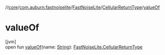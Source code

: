 //[core](../../../../index.md)/[com.auburn.fastnoiselite](../../index.md)/[FastNoiseLite](../index.md)/[CellularReturnType](index.md)/[valueOf](value-of.md)

# valueOf

[jvm]\
open fun [valueOf](value-of.md)(name: [String](https://docs.oracle.com/javase/8/docs/api/java/lang/String.html)): [FastNoiseLite.CellularReturnType](index.md)
